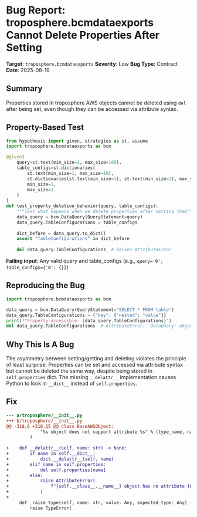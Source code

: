 # Bug Report: troposphere.bcmdataexports Cannot Delete Properties After Setting

**Target**: `troposphere.bcmdataexports`
**Severity**: Low
**Bug Type**: Contract
**Date**: 2025-08-19

## Summary

Properties stored in troposphere AWS objects cannot be deleted using `del` after being set, even though they can be accessed via attribute syntax.

## Property-Based Test

```python
from hypothesis import given, strategies as st, assume
import troposphere.bcmdataexports as bcm

@given(
    query=st.text(min_size=1, max_size=100),
    table_configs=st.dictionaries(
        st.text(min_size=1, max_size=10),
        st.dictionaries(st.text(min_size=1), st.text(min_size=1), max_size=3),
        min_size=1,
        max_size=3
    )
)
def test_property_deletion_behavior(query, table_configs):
    """Test what happens when we delete properties after setting them"""
    data_query = bcm.DataQuery(QueryStatement=query)
    data_query.TableConfigurations = table_configs
    
    dict_before = data_query.to_dict()
    assert "TableConfigurations" in dict_before
    
    del data_query.TableConfigurations  # Raises AttributeError
```

**Failing input**: Any valid query and table_configs (e.g., `query='0', table_configs={'0': {}}`)

## Reproducing the Bug

```python
import troposphere.bcmdataexports as bcm

data_query = bcm.DataQuery(QueryStatement="SELECT * FROM table")
data_query.TableConfigurations = {"key": {"nested": "value"}}
print(f"Property accessible: {data_query.TableConfigurations}")
del data_query.TableConfigurations  # AttributeError: 'DataQuery' object has no attribute 'TableConfigurations'
```

## Why This Is A Bug

The asymmetry between setting/getting and deleting violates the principle of least surprise. Properties can be set and accessed via attribute syntax but cannot be deleted the same way, despite being stored in `self.properties` dict. The missing `__delattr__` implementation causes Python to look in `__dict__` instead of `self.properties`.

## Fix

```diff
--- a/troposphere/__init__.py
+++ b/troposphere/__init__.py
@@ -318,6 +318,15 @@ class BaseAWSObject:
             "%s object does not support attribute %s" % (type_name, name)
         )
 
+    def __delattr__(self, name: str) -> None:
+        if name in self.__dict__:
+            dict.__delattr__(self, name)
+        elif name in self.properties:
+            del self.properties[name]
+        else:
+            raise AttributeError(
+                f"{self.__class__.__name__} object has no attribute {name}"
+            )
+
     def _raise_type(self, name: str, value: Any, expected_type: Any) -> NoReturn:
         raise TypeError(
```